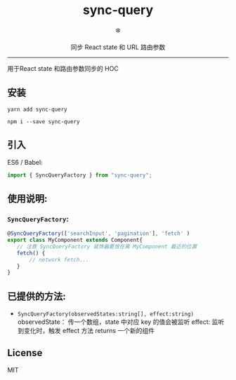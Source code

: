 <div align="center">
  <h1>sync-query</h1>

  ❄️

  同步 React state 和 URL 路由参数
</div>

<hr />

用于React state 和路由参数同步的 HOC

## 安装

`yarn add sync-query`

`npm i --save sync-query`

## 引入

ES6 / Babel:
``` js
import { SyncQueryFactory } from "sync-query";
```

## 使用说明:

### `SyncQueryFactory`:

```js
@SyncQueryFactory(['searchInput', 'pagination'], 'fetch' )
export class MyComponent extends Component{
   // 注意 SyncQueryFactory 装饰器要放在离 MyComponent 最近的位置
   fetch() {
       // network fetch...
   }
}
```

## 已提供的方法:

 - `SyncQueryFactory(observedStates:string[], effect:string)`
   observedState： 传一个数组，state 中对应 key 的值会被监听
   effect: 监听到变化时，触发 effect 方法
   returns 一个新的组件

## License

MIT
